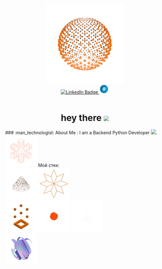 <div align="center"">
<img src="gifs/666_2.gif" width="250" height="250"> <br>
<div id="badges">
  <a href="www.linkedin.com/in/dyachuk-roman">
    <img src="https://img.shields.io/badge/LinkedIn-blue?style=for-the-badge&logo=linkedin&logoColor=white" alt="LinkedIn Badge"/>
  </a>
  <a href="www.linkedin.com/in/dyachuk-roman">
    <img src="gifs/1.gif" width="30" height="30" alt="LinkedIn Badge"/>
  </a>
  <br>
  <img src="https://komarev.com/ghpvc/?username=asterrus&style=for-the-badge&color=blue" alt=""/>
</div>
  <h1>
  hey there
  <img src="https://media.giphy.com/media/hvRJCLFzcasrR4ia7z/giphy.gif" width="30px"/>
</h1>
</div>
### :man_technologist: About Me :
I am a Backend Python Developer <img src="https://media.giphy.com/media/WUlplcMpOCEmTGBtBW/giphy.gif" width="30">.                                                                                    
<div id="stack">
  <img src="gifs//222.gif" width="100" height="100"> Мой стек:      
</div>


<div id="all_gif">
<div align="left">

<img src="gifs//10_1.gif" width="100" height="100">
<img src="gifs//11.gif" width="100" height="100">
</div>
<div>
<img src="gifs//123.gif" width="100" height="100">
<img src="gifs//133.gif" width="100" height="100">
<img src="gifs//6.gif" width="100" height="100">
</div>
<div>
<img src="gifs//yy3.gif" width="100" height="100">
</div>
</div>

